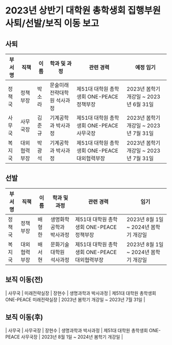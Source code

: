 2023년 상반기 대학원 총학생회 집행부원 사퇴/선발/보직 이동 보고
===
## 사퇴
| 부서명 | 직책 | 이름 | 학과 및 과정 | 관련 경력 | 예정 임기 |
|---|---|---|---|---|---|
| 정책국 | 정책부장 | 박소라 | 문술미래전략대학원 석사과정 | 제51대 대학원 총학생회 ONE-PEACE 정책부장 | 2023년 봄학기 개강일 ~ 2023년 6월 31일 | 
| 사무국 | 사무국장 | 김준규 | 기계공학과 박사과정 | 제51대 대학원 총학생회 ONE-PEACE 사무국장 | 2023년 봄학기 개강일 ~ 2023년 7월 31일 | 
| 복지국 | 대외협력부장 | 박광석 | 기계공학과 박사과정 | 제51대 대학원 총학생회 ONE-PEACE 대외협력부장 | 2023년 봄학기 개강일 ~ 2023년 7월 31일 | 

## 선발
| 부서명 | 직책 | 이름 | 학과 및 과정 | 관련 경력 | 임기 |
|---|---|---|---|---|---|
| 정책국 | 정책부장 | 배형한 | 생명화학공학과 박사과정 | 제51대 대학원 총학생회 ONE-PEACE 정책부장 | 2023년 8월 1일 ~ 2024년 봄학기 개강일 | 
| 복지국 | 대외협력부장 | 배서현 | 문화기술대학원 석사과정 | 제51대 대학원 총학생회 ONE-PEACE 대외협력부장 | 2023년 8월 1일 ~ 2024년 봄학기 개강일 | 

## 보직 이동(전)
| 사무국 | 미래전략실장 | 장현수 | 생명과학과 박사과정 | 제51대 대학원 총학생회 ONE-PEACE 미래전략실장 | 2023년 봄학기 개강일 ~ 2023년 7월 31일 | 

## 보직 이동(후)
| 사무국 | 사무국장 | 장현수 | 생명과학과 박사과정 | 제51대 대학원 총학생회 ONE-PEACE 사무국장 | 2023년 8월 1일 ~ 2024년 봄학기 개강일 | 
